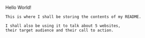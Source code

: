 Hello World!

	This is where I shall be storing the contents of my README. 
	
	I shall also be using it to talk about 5 websites,
	their target audience and their call to action.
	
